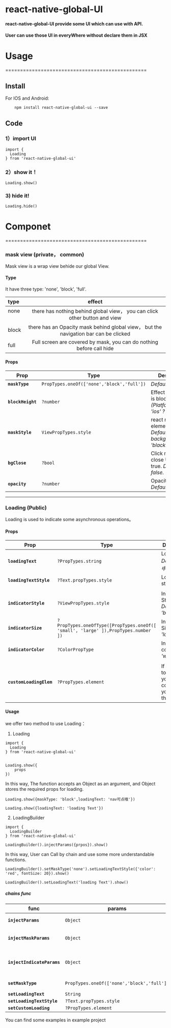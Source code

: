 # react-native-global-UI

#### react-native-global-UI provide some UI which can use with API.
#### User can use those UI in everyWhere without declare them in JSX


# Usage
================================================

## Install

For IOS and Android:

```
    npm install react-native-global-ui --save
```

## Code

### 1）import UI

```
import {
  Loading
} from 'react-native-global-ui'
```

### 2）show it！

```
Loading.show()
```

### 3) hide it!

```
Loading.hide()
```

# Componet
================================================

### mask view (private， common)

Mask view is a wrap view behide our global View. 

#### Type

It have three type: 'none', 'block', 'full'.

| type      | effect  |
| :-------- | :--: |
| none   |  there has nothing behind global view， you can click other button and view |
| block   | there has an Opacity mask behind global view， but the navigation bar can be clicked    |
| full   |  Full screen are covered by mask, you can do nothing before call hide   |

#### Props

| Prop | Type | Description |
|---|---|---|
|**`maskType`**|`PropTypes.oneOf(['none','block','full'])`| _Default full._|
|**`blockHeight`**|`?number`|Effect when type is block. _Default (Platform.OS === 'ios' ? 44 : 56)._|
|**`maskStyle`**|`ViewPropTypes.style`|react native element style.  _Default { backgroundColor: 'black'}._|
|**`bgClose`**|`?bool`|Click mask to close UI when true. _Default false._|
|**`opacity`**|`?number`|Opacity of mask _Default 0.3._|

*****************************************

### Loading (Public) 

Loading is used to indicate some asynchronous operations。

#### Props

| Prop | Type | Description |
|---|---|---|
|**`loadingText`**|`?PropTypes.string`|Loading text. _Default 加载中._|
|**`loadingTextStyle`**|`?Text.propTypes.style`|Loading text style|
||||
|**`indicatorStyle`**|`?ViewPropTypes.style`|Indicator Style.  _Default { : 'black'}._|
|**`indicatorSize`**|`?PropTypes.oneOfType([PropTypes.oneOf([ 'small', 'large' ]),PropTypes.number ])`|Indicator Size. _Default 'large'._|
|**`indicatorColor`**|`?ColorPropType`|Indicator color  _Default 'white'._|
||||
|**`customLoadingElem`**|`?PropTypes.element`|If you need to customize your own components, you can use this props|

#### Usage

we offer two method to use Loading：

1. Loading 

```
import {
  Loading
} from 'react-native-global-ui'


Loading.show({
    props
})
```
In this way, The function accepts an Object as an argument, and Object stores the required props for loading.
```
Loading.show({maskType: 'block',loadingText: 'nav可点哦'})

Loading.show({loadingText: 'loading Text'})
```
2. LoadingBuilder

```
import {
  LoadingBuilder
} from 'react-native-global-ui'

LoadingBuilder().injectParams({prpos}).show()
```

In this way, User can Call by chain and use some more understandable functions.
```
LoadingBuilder().setMaskType('none').setLoadingTextStyle({'color': 'red', fontSize: 20}).show()

LoadingBuilder().setLoadingText('loading Text').show()
```
##### chains func

| func | params | Description |
|---|---|---|
|**`injectParams`**|`Object`|Accept all props .|
|**`injectMaskParams`**|`Object`|Accpet mask props see above.|
|**`injectIndicateParams`**|`Object`|Accpet indicate props see above.|
|**`setMaskType`**|`PropTypes.oneOf(['none','block','full'])`|set mask type|
|**`setLoadingText`**|`String`||
|**`setLoadingTextStyle`**|`?Text.propTypes.style`||
|**`setCustomLoading`**|`?PropTypes.element`||


You can find some examples in example project 
